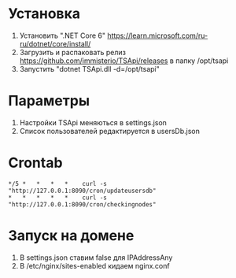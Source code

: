 # Установка
1. Установить ".NET Core 6" https://learn.microsoft.com/ru-ru/dotnet/core/install/
2. Загрузить и распаковать релиз https://github.com/immisterio/TSApi/releases в папку /opt/tsapi
3. Запустить "dotnet TSApi.dll -d=/opt/tsapi"

# Параметры
1. Настройки TSApi меняються в settings.json
2. Список пользователей редактируется в usersDb.json

# Crontab
```
*/5 *   *   *   *    curl -s "http://127.0.0.1:8090/cron/updateusersdb"
*   *   *   *   *    curl -s "http://127.0.0.1:8090/cron/checkingnodes"
```

# Запуск на домене
1. В settings.json ставим false для IPAddressAny
2. В /etc/nginx/sites-enabled кидаем nginx.conf

